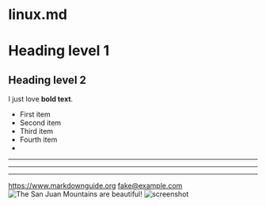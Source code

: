 # linux.md
# Heading level 1
## Heading level 2
I just love **bold text**.
- First item
- Second item
- Third item
- Fourth item
- 
***

---

_________________
<https://www.markdownguide.org>
<fake@example.com>
![The San Juan Mountains are beautiful!](/assets/images/san-juan-mountains.jpg "San Juan Mountains")
![screenshot](C:\Users\CSESRIT\Pictures\ScreenshotsScreenshot(5).png "screenshot")
